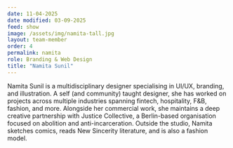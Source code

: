 ```yaml
---
date: 11-04-2025
date modified: 03-09-2025
feed: show
image: /assets/img/namita-tall.jpg
layout: team-member
order: 4
permalink: namita
role: Branding & Web Design
title: "Namita Sunil"
---
```


Namita Sunil is a multidisciplinary designer specialising in UI/UX, branding, and illustration. A self (and community) taught designer, she has worked on projects across multiple industries spanning fintech, hospitality, F&B, fashion, and more. Alongside her commercial work, she maintains a deep creative partnership with Justice Collective, a Berlin-based organisation focused on abolition and anti-incarceration. Outside the studio, Namita sketches comics, reads New Sincerity literature, and is also a fashion model.